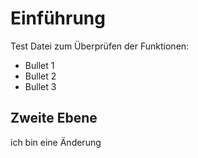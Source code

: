 <!--position::1-->
# Einführung

Test Datei zum Überprüfen der Funktionen:

* Bullet 1
* Bullet 2
* Bullet 3

## Zweite Ebene

ich bin eine Änderung